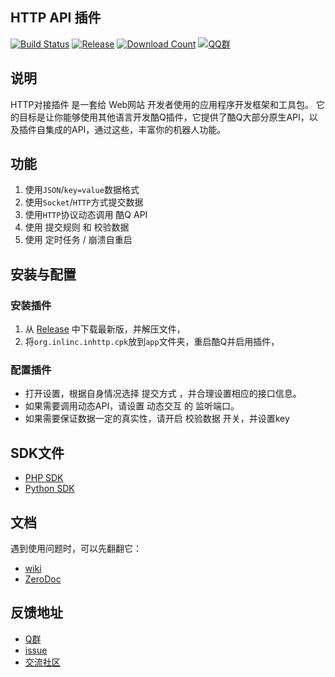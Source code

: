 HTTP API 插件
---
[![Build Status](https://img.shields.io/badge/build-passing-brightgreen.svg)]()
[![Release](https://img.shields.io/github/release/Hstb1230/CtPe.svg)][Release]
[![Download Count](https://img.shields.io/github/downloads/Hstb1230/CtPe/total.svg)][Release]
[![QQ群](https://img.shields.io/badge/QQ%E7%BE%A4-553601318-blue.svg)][Q群]

## **说明**

HTTP对接插件 是一套给 Web网站 开发者使用的应用程序开发框架和工具包。 它的目标是让你能够使用其他语言开发酷Q插件，它提供了酷Q大部分原生API，以及插件自集成的API，通过这些，丰富你的机器人功能。

## **功能**

1. 使用```JSON```/```key=value```数据格式
2. 使用```Socket```/```HTTP```方式提交数据
3. 使用```HTTP```协议动态调用 酷Q API
4. 使用 提交规则 和 校验数据 
5. 使用 定时任务 / 崩溃自重启 

## **安装与配置**

### 安装插件

1. 从 [Release] 中下载最新版，并解压文件，
2. 将```org.inlinc.inhttp.cpk```放到```app```文件夹，重启酷Q并启用插件，

###  配置插件

* 打开设置，根据自身情况选择 提交方式 ，并合理设置相应的接口信息。
* 如果需要调用动态API，请设置 动态交互 的 监听端口。
* 如果需要保证数据一定的真实性，请开启 校验数据 开关，并设置key

## SDK文件

* [PHP SDK](https://github.com/Hstb1230/CtPe/tree/master/demo/php)
* [Python SDK](https://github.com/Hstb1230/CtPe/tree/master/demo/python)
 
## 文档

遇到使用问题时，可以先翻翻它：
* [wiki]
* [ZeroDoc]

## 反馈地址
* [Q群]
* [issue]
* [交流社区]


[issue]: https://github.com/Hstb1230/CtPe/issues
[Q群]: https://jq.qq.com/?_wv=1027&amp;k=4EvsX5W
[交流社区]: https://ask.1sls.cn
[wiki]: https://github.com/Hstb1230/CtPe/wiki
[ZeroDoc]: http://doc.inlinc.org/http-to-cq/
[Release]: https://github.com/Hstb1230/CtPe/releases
